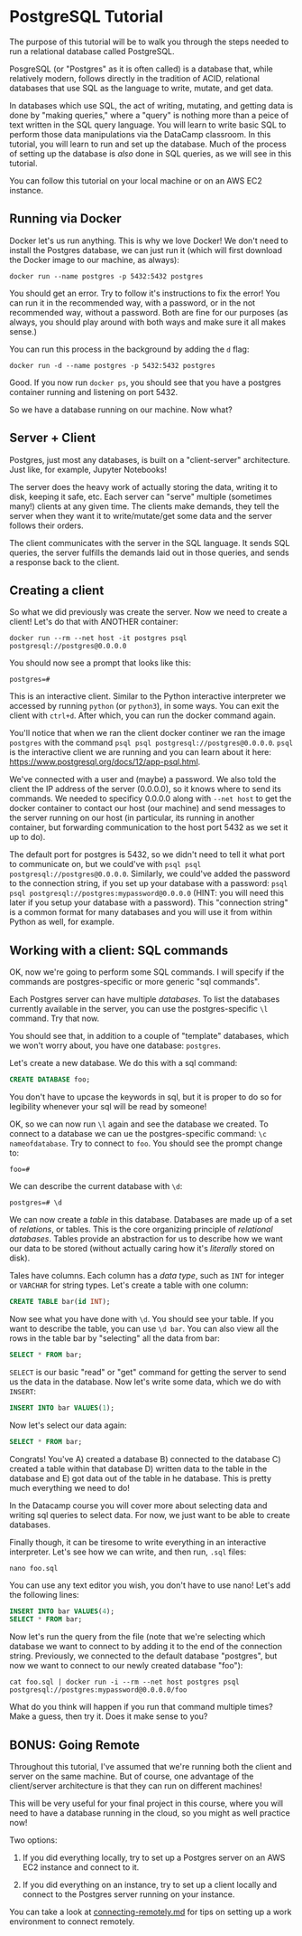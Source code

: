 # PostgreSQL Tutorial

The purpose of this tutorial will be to walk you through the steps needed to run a relational database called PostgreSQL.

PosgreSQL (or "Postgres" as it is often called) is a database that, while relatively modern, follows directly in the tradition of ACID, relational databases that use SQL as the language to write, mutate, and get data.

In databases which use SQL, the act of writing, mutating, and getting data is done by "making queries," where a "query" is nothing more than a peice of text written in the SQL query language. You will learn to write basic SQL to perform those data manipulations via the DataCamp classroom. In this tutorial, you will learn to run and set up the database. Much of the process of setting up the database is _also_ done in SQL queries, as we will see in this tutorial.

You can follow this tutorial on your local machine or on an AWS EC2 instance.

## Running via Docker

Docker let's us run anything. This is why we love Docker! We don't need to install the Postgres database, we can just run it (which will first download the Docker image to our machine, as always):

`docker run --name postgres -p 5432:5432 postgres`

You should get an error. Try to follow it's instructions to fix the error! You can run it in the recommended way, with a password, or in the not recommended way, without a password. Both are fine for our purposes (as always, you should play around with both ways and make sure it all makes sense.)

You can run this process in the background by adding the `d` flag:


``` shell
docker run -d --name postgres -p 5432:5432 postgres
```

Good. If you now run `docker ps`, you should see that you have a postgres container running and listening on port 5432.

So we have a database running on our machine. Now what?

## Server + Client

Postgres, just most any databases, is built on a "client-server" architecture. Just like, for example, Jupyter Notebooks!

The server does the heavy work of actually storing the data, writing it to disk, keeping it safe, etc. Each server can "serve" multiple (sometimes many!) clients at any given time. The clients make demands, they tell the server when they want it to write/mutate/get some data and the server follows their orders.

The client communicates with the server in the SQL language. It sends SQL queries, the server fulfills the demands laid out in those queries, and sends a response back to the client.

## Creating a client

So what we did previously was create the server. Now we need to create a client! Let's do that with ANOTHER container:

`docker run --rm --net host -it postgres psql postgresql://postgres@0.0.0.0`

You should now see a prompt that looks like this:

``` shell
postgres=#
```

This is an interactive client. Similar to the Python interactive interpreter we accessed by running `python` (or `python3`), in some ways. You can exit the client with `ctrl+d`. After which, you can run the docker command again.

You'll notice that when we ran the client docker continer we ran the image `postgres` with the command `psql psql postgresql://postgres@0.0.0.0`. `psql` is the interactive client we are running and you can learn about it here: https://www.postgresql.org/docs/12/app-psql.html.

We've connected with a user and (maybe) a password. We also told the client the IP address of the server (0.0.0.0), so it knows where to send its commands. We needed to specificy 0.0.0.0 along with `--net host` to get the docker container to contact our host (our machine) and send messages to the server running on our host (in particular, its running in another container, but forwarding communication to the host port 5432 as we set it up to do).

The default port for postgres is 5432, so we didn't need to tell it what port to communicate on, but we could've with `psql psql postgresql://postgres@0.0.0.0`. Similarly, we could've added the password to the connection string, if you set up your database with a password:  `psql psql postgresql://postgres:mypassword@0.0.0.0` (HINT: you will need this later if you setup your database with a password). This "connection string" is a common format for many databases and you will use it from within Python as well, for example.


## Working with a client: SQL commands

OK, now we're going to perform some SQL commands. I will specify if the commands are postgres-specific or more generic "sql commands".

Each Postgres server can have multiple _databases_. To list the databases currently available in the server, you can use the postgres-specific `\l` command. Try that now.

You should see that, in addition to a couple of "template" databases, which we won't worry about, you have one database: `postgres`.

Let's create a new database. We do this with a sql command:

``` sql
CREATE DATABASE foo;
```

You don't have to upcase the keywords in sql, but it is proper to do so for legibility whenever your sql will be read by someone!

OK, so we can now run `\l` again and see the database we created. To connect to a database we can ue the postgres-specific command: `\c nameofdatabase`. Try to connect to `foo`. You should see the prompt change to:

``` shell
foo=#
```

We can describe the current database with `\d`:

``` shell
postgres=# \d
```

We can now create a _table_ in this database. Databases are made up of a set of _relations_, or tables. This is the core organizing principle of _relational databases_. Tables provide an abstraction for us to describe how we want our data to be stored (without actually caring how it's _literally_ stored on disk).

Tales have columns. Each column has a _data type_, such as `INT` for integer or `VARCHAR` for string types. Let's create a table with one column:

``` sql
CREATE TABLE bar(id INT);
```

Now see what you have done with `\d`. You should see your table. If you want to describe the table, you can use `\d bar`. You can also view all the rows in the table bar by "selecting" all the data from bar:

``` sql
SELECT * FROM bar;
```

`SELECT` is our basic "read" or "get" command for getting the server to send us the data in the database. Now let's write some data, which we do with `INSERT`:

``` sql
INSERT INTO bar VALUES(1);
```

Now let's select our data again:

``` sql
SELECT * FROM bar;
```

Congrats! You've A) created a database B) connected to the database C) created a table within that database D) written data to the table in the database and E) got data out of the table in he database. This is pretty much everything we need to do!

In the Datacamp course you will cover more about selecting data and writing sql queries to select data. For now, we just want to be able to create databases.

Finally though, it can be tiresome to write everything in an interactive interpreter. Let's see how we can write, and then run, `.sql` files:

``` shell
nano foo.sql
```

You can use any text editor you wish, you don't have to use nano! Let's add the following lines:

``` sql
INSERT INTO bar VALUES(4);
SELECT * FROM bar;
```

Now let's run the query from the file (note that we're selecting which database we want to connect to by adding it to the end of the connection string. Previously, we connected to the default database "postgres", but now we want to connect to our newly created database "foo"):

``` shell
cat foo.sql | docker run -i --rm --net host postgres psql postgresql://postgres:mypassword@0.0.0.0/foo
```

What do you think will happen if you run that command multiple times? Make a guess, then try it. Does it make sense to you?


## BONUS: Going Remote

Throughout this tutorial, I've assumed that we're running both the client and server on the same machine. But of course, one advantage of the client/server architecture is that they can run on different machines!

This will be very useful for your final project in this course, where you will need to have a database running in the cloud, so you might as well practice now!

Two options:

1. If you did everything locally, try to set up a Postgres server on an AWS EC2 instance and connect to it.

2. If you did everything on an instance, try to set up a client locally and connect to the Postgres server running on your instance.

You can take a look at [connecting-remotely.md](connecting-remotely.md) for tips on setting up a work environment to connect remotely.

